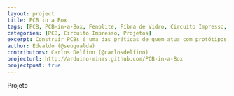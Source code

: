 ```yaml
---
layout: project
title: PCB in a Box
tags: [PCB, PCB-in-a-Box, Fenolite, Fíbra de Vidro, Circuito Impresso, Projetos]
categories: [PCB, Circuito Impresso, Projetos]
excerpt: Construir PCBs é uma das práticas de quem atua com protótipos em eletronica, principalmente com Arduino, veja neste projeto como construir uma base de insolação para o metodo SilkScreen de confeção de PCBs
author: Edvaldo (@seugualda)
contributors: Carlos Delfino (@carlosdelfino)
projecturl: http://arduino-minas.github.com/PCB-in-a-Box
projectpost: true
---
```

Projeto
